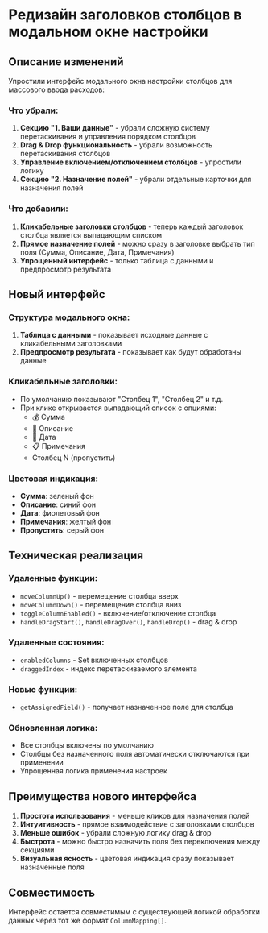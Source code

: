 # Редизайн заголовков столбцов в модальном окне настройки

## Описание изменений

Упростили интерфейс модального окна настройки столбцов для массового ввода расходов:

### Что убрали:
1. **Секцию "1. Ваши данные"** - убрали сложную систему перетаскивания и управления порядком столбцов
2. **Drag & Drop функциональность** - убрали возможность перетаскивания столбцов
3. **Управление включением/отключением столбцов** - упростили логику
4. **Секцию "2. Назначение полей"** - убрали отдельные карточки для назначения полей

### Что добавили:
1. **Кликабельные заголовки столбцов** - теперь каждый заголовок столбца является выпадающим списком
2. **Прямое назначение полей** - можно сразу в заголовке выбрать тип поля (Сумма, Описание, Дата, Примечания)
3. **Упрощенный интерфейс** - только таблица с данными и предпросмотр результата

## Новый интерфейс

### Структура модального окна:
1. **Таблица с данными** - показывает исходные данные с кликабельными заголовками
2. **Предпросмотр результата** - показывает как будут обработаны данные

### Кликабельные заголовки:
- По умолчанию показывают "Столбец 1", "Столбец 2" и т.д.
- При клике открывается выпадающий список с опциями:
  - 💰 Сумма
  - 📝 Описание  
  - 📅 Дата
  - 📋 Примечания
  - Столбец N (пропустить)

### Цветовая индикация:
- **Сумма**: зеленый фон
- **Описание**: синий фон
- **Дата**: фиолетовый фон
- **Примечания**: желтый фон
- **Пропустить**: серый фон

## Техническая реализация

### Удаленные функции:
- `moveColumnUp()` - перемещение столбца вверх
- `moveColumnDown()` - перемещение столбца вниз
- `toggleColumnEnabled()` - включение/отключение столбца
- `handleDragStart()`, `handleDragOver()`, `handleDrop()` - drag & drop

### Удаленные состояния:
- `enabledColumns` - Set включенных столбцов
- `draggedIndex` - индекс перетаскиваемого элемента

### Новые функции:
- `getAssignedField()` - получает назначенное поле для столбца

### Обновленная логика:
- Все столбцы включены по умолчанию
- Столбцы без назначенного поля автоматически отключаются при применении
- Упрощенная логика применения настроек

## Преимущества нового интерфейса

1. **Простота использования** - меньше кликов для назначения полей
2. **Интуитивность** - прямое взаимодействие с заголовками столбцов
3. **Меньше ошибок** - убрали сложную логику drag & drop
4. **Быстрота** - можно быстро назначить поля без переключения между секциями
5. **Визуальная ясность** - цветовая индикация сразу показывает назначенные поля

## Совместимость

Интерфейс остается совместимым с существующей логикой обработки данных через тот же формат `ColumnMapping[]`.